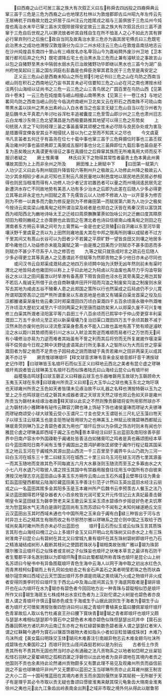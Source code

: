 <!-- { "loadSidebar": true } -->
　　曰西裔之山已可居三苖之族大有次叙正义曰左称舜去四凶投之四裔舜典云窜三苖于三危是三危为西裔之山也地理志杜林以为敦煌郡即古瓜州昭九年左传云先王居梼杌于四裔故允姓之奸居于瓜州注云允姓隂戎之祖与三苖俱放于三危瓜州今炖煌也禹治水未毕已窜三苖水灾既除彼得安定故云三苖之族大有次叙吕氏曰三苖不道窜于三危自后世观之凡以罪流放者听其自残自生在所不恤圣人之心不如此方其有罪必行窜弃刑行之后施仁政自当同及故禹治水至三危亦为画其居宅傅氏曰三危既宅此治黒水之成功也渭按汉敦煌唐分为瓜沙二州水经注云三危山在敦煌县南括地志云在沙州炖煌县东南四十里山有三峰故名亦名卑羽山今为嘉峪闗外废沙州卫地【卫本属行都司后弃之化外】既宅谓降丘宅土也治黒水及三危而止兼有濬畎浍之事故言山以包之自猪野至黒水中隔弱水弱水先已治故猪野功毕即继以黒水也三苖今为湖广岳州府地吴起曰三苖之国左洞庭右彭蠡是也舜臣尧窜其君及民于三危至是禹安定之
　　正义云三危山必是西裔未知山之所在郑引地记书曰三危之山在鸟防之西南当岷山则在积石之西南地记乃妄书其言未必可信要知三危之山必在河之南也渭按水经注两引山海经以证尚书之三危一云三危之山三青鸟居之广圆百里在鸟防山西【见第四十卷末】一云三危在炖煌南与岷山相接山南帯黒水【见第三十一卷江水】与地记畧同鸟防之西南当岷山则在今临洮府南岷州卫北矣又云在积石之西南殊不可晓山南帯黒水盖以扶州之黒水出素岭山入白水者当之也妄言无疑三危山自当以在沙州者为是后魏书太平真君六年讨吐谷浑杜丰追被囊度三危至雪山即沙州之三危也肃州旧志云白龙堆沙东倚三危北望蒲昌是为西极要路推其地望可以得三危之形势矣
　　上句统居人言之下句则经理三苖之事苖虽窜其顽梗之性未必尽除与良民杂处或为害及是措置得宜俾各安其业不相侵扰人皆以为仁之至而不知其义之尽也
　　今文虞夏书凡言苖者五何迁乎有苖尧在位七十载中事也窜三苖于三危舜摄位时事也三苖丕叙禹治雍州时事也苖顽弗即工禹弼成五服时事也分北三苖舜即位九载后事也苖自是不复为恶矣晚出大禹谟更有徂征之事在禹摄位之后舜窜其族而无所难禹用大师而反不服识者疑之
　　厥土惟黄壤
　　林氏曰天下之物得其常性者最贵土色本黄此州黄壤故其田为上上而非余州之所及
　　厥田惟上上厥赋中下
　　曰田第一赋第六人功少正义曰此与荆州赋田升降皆较六等荆州升之极故云人功修此州降之极故云人功少其余相较少者从此可知也王制云凡居民量地以制邑度地以居民地邑民居必参相得也则民当相准而得有人功修人功少者记言初置邑者可以量之而州境阔逺民居先定新遭洪水存亡不同故地势有美恶人功有多少治水之后即为此差在后随人少多必得更立其等此非永定也九州田赋之髙下先儒皆云以人功修不修故人功一以开垦多为修否则为不修一以粪多而力勤为修反是则为不修雍田第一而赋居第六斯为人功少之极矣今按诗云奕奕梁山维禹甸之经所谓治梁及岐者是也郑白之沃皆在焉秦汉资以富饶其西为岐阳西北为豳地诗咏太王之迁岐曰周原膴膴菫荼如饴咏公刘之迁豳曰度其隰原彻田为粮则豳岐之土亦膏腴也此皆田之在渭北者也诗曰信彼南山维禹甸之则田之在渭南者东方朔云丰镐之间号为土膏贾畆一金是也史记货殖曰自汧雍以东至河华膏壤沃野千里虞夏之贡以为上田然则雍地虽大其在中邦之限禹所则壤以成赋者不过方千里其间又有髙山长谷可以为田者少不若冀之平原旷野一望皆良田又则壤之地居多即令雍他日人功益修亦未能及冀赋之第一由是推之田美而少则赋亦不甚多田恶而多则赋亦不甚少不尽系乎人功之修否也
　　九等之赋只就告成时言之疏云在后随人少多必得更立其等真通人之见愚谓此不但赋等为然即贡物之多少他日亦未必尽同也
　　或问汉书云自郑渠成溉舄卤之地四万余顷闗中始为沃野无凶年然则前未有渠时渭北之地皆舄卤也雍田何以称上上乎曰此地之为舄卤以沟洫废也禹尽力乎沟洫导谿谷之水以注之田间蓄泄以时旱潦有备髙原下隰皆良田也泾水在其旁禹莫之用岂其智不若后人哉诚无所借于此也自商鞅壊井田开阡陌而沟洫之制废矣沟洫之制废则水泉写去其地为咸卤五谷不殖秦人患之此郑国之策所以行也然渠成之后舄卤仍不少儿寛所谓郑国旁髙卬之田严熊所谓重泉以东故恶地是也故又有辅渠白渠龙首渠之役及后汉都雒诸渠渐废杜佑云秦汉时郑渠溉田四万顷白渠溉四千五百余顷唐永徽中所溉唯万许顷洎大歴初又减至六千顷则两渠之利至唐而益防矣宋人以郑渠久废不可兴复唯修三白渠其所溉者泾阳富平等六县田三千八百余顷而已熙寜中于仲山旁更穿丰利渠溉田二万五千余顷元至正初以新渠堰壊乃复治旧渠口溉田四万五千余顷其数不减于汉然未防亦废何也则以泾流愈深渠身愈髙水不能入口故也盖地有髙下势有顺逆濬畎浍之水以距川其势顺而易引川之水以入畎浍其势逆而难顺而易者行之万世而无间有小壊修治亦易为力逆而难者其始虽有不訾之利而其后将穷而无所复嵗嵗作堰浚渠得不偿劳由今日观之闗中沃野徒虗语耳此行所无事圣人之智所以为大而后世之穿渠溉田者为智之凿而不足贵也子因舄卤之説而致疑于禹贡若雍州之田非两渠无以成其美不亦过乎
　　厥贡惟球琳琅玕【释文球音求琳韦音来金反琅音郎玕音干渭按球史记作璆】曰球琳皆玉名琅玕石而似玉正义曰释地云西北之美者有昆仑虚之璆琳琅玕焉説者皆云球琳美玉名琅玕石而似珠者陆氏曰山海经云昆仑山有琅玕树
　　益稷戞击鸣球曰球玉磬正义曰释器云球玉也乐器唯磬用玉故球为玉磬顾命大玉夷玉天球在东序曰球雍州所贡正义曰郑云大玉华山之球也夷玉东北之珣玗琪也天球雍州所贡之玉色如天者皆璞未见琢治故不以礼器之名释也渭按特磬以玉为之堂上之乐也鸣球是已成之磬其未成器者谓之天球言天然之球也郑云色如天非是雍州所贡当为磬材未经琢治者故释天球以此实之不然则豫贡磬错将安所用邪然球亦不止为磬材诗小雅鞞琫有珌传云鞞容刀鞞也琫上饰珌下饰也诸侯璗琫而璆珌大夫镣琫而璆珌商颂受小球大球笺云受小玉谓尺二寸圭也受大玉谓珽长三尺礼记玉藻曰笏天子以球玉注云球美玉也是圭珽笏珌皆用球为之也琳美玉上林赋云玫瑰碧琳西都赋云琳珉青荧则琳乃玉之青碧色者其为用也广琅玕后世以为杂佩之饰古时则未有闻也尔雅昆仑虗之璆琳盖即西域于阗之玉也陶景本草经注曰好玉出蓝田及南阳徐善亭部界中日南卢容水中外国疎勒于阗诸处皆善洁白如猪膏叩之鸣者是真也蘓颂图经本草曰今蓝田南阳日南不闻有玉惟于阗国出之晋鸿胪卿张匡邺使于阗作行程记载其国采玉之地云玉河在于阗城外其源出昆山西流一千三百里至于阗界牛头山乃疏为三河一曰白玉河在城东三十里二曰緑玉河在城西二十里三曰乌玉河在緑玉河西七里其源虽一而其玉随地而变故其色不同每嵗五六月大水暴涨则玉随流而至玉之多寡由水之大小七八月水退乃可取彼人谓之捞玉其国中有禁器用服食往往用玉中国所有亦自彼来渭按汉地理志京兆蓝田县山多美玉东方朔传云南山出玉石外戚云壁帯往往为黄金釭函蓝田璧西都赋云陆海珍藏蓝田美玉李善注引范子计然曰玉英出蓝田水经注云丽戎之山一名蓝田其隂多金其阳多玉是玉本雍州所产后魏书云李预羡古人餐玉之法乃采访蓝田掘得若环璧杂器者大小百余枚皆光润可爱又开元传信记云太真妃最善击磬明皇令采蓝田緑玉为磬李贺老夫采玉歌云采玉采玉须水碧琢作步摇徒好色老夫饥寒龙为愁蓝谿水气无清白是唐时蓝田尚有玉而苏颂曰今不闻有之未知何縁遂絶丘文庄云汉蓝田出玉其时西域未通也今中国所用之玉来自于阗有白緑三种皆出于河与古时异岂土石之精其生有限而收之有尽邪然尔雅以璆琳系之昆仑则中国之玉取给于西域尚矣禹时雍州所贡亦未必尽出蓝田也
　　琅玕云石而似玉或云似珠玉言其质珠言其形也山海经曰槐江之山上多琅玕金玉又曰开明山北有珠树又曰赤水之上有三珠树淮南子曰昆仑山有碧树在其北又曰曾城九重有琅玕在其东珠树碧树即琅玕也乃石之精液凝结成树形人截断其枝刓之使圆若珠状与瑚相类故张揖广雅以瑚为珠郭璞尔雅注云琅玕石之似珠者或言树之子似珠妄也琅玕之状唯本草言之最详有石防干者生蜀郡平泽名医别録以为即琅玕陶景曰此蜀都赋所称青珠也琅玕是昆仑山上树名苏颂曰今秘书中有异鱼图载琅玕青色生海中云海人以网于海中取之初出水红色久而青黒枝柯似瑚而上有孔窍如虫蛀击之有金石声盖石之美者明莹若珠之色而状森植尔冦宗奭曰西域记云天竺国出琅玕苏恭谓是琉璃之类琉璃乃火成之物琅玕非火成者安得同类李时珍曰琅玕生于西北山中及海山厓间其云生于海底网取者是瑚非琅玕也在山为琅玕在水为瑚亦有碧色者今回回地方出一种青珠与碧靛相似恐是琅玕所作又曰瑚生海厎五七株成林出水变红色者为上汉赵佗谓之火树是也碧色者亦良昔人谓之青琅玕许慎云瑚赤色或生于海或生于山据此説则生于海者为瑚生于山者为琅玕尤可徴矣渭按张衡四愁诗曰何以报之青琅玕曹植美女篇曰腰佩翠琅玕琅玕色青翠故后人取以名竹杜甫哀王孙曰腰下寳玦青瑚瑚之青者即琅玕也琅玕又颇与瑟瑟木难相似瑟瑟即今寳石中之碧色者木难亦碧色似珠但瑟瑟出坑井中【寳石出西番回鹘地方诸坑井内云南辽东亦有之有红緑碧紫数色碧者唐人谓之瑟瑟红者宋人谓之红靺鞨今通呼为寳石以镶首饰器物大者如指头小者如豆粒皆碾成珠状】木难乃鸟沫所成【美女篇曰明珠交玉体瑚间木难善注引南越异物志云木难金翅鸟吐沫所成碧珠也大秦国珍之】而琅玕则生山厓间森挺若树以是为别云
　　古者任土作贡责其所有不责其所无固也然当时亦必有通融之法凡贡物系之以地者如岱畎之丝枲铅松怪石羽畎之夏翟峄阳之孤桐泗濵之浮磬但以出此地者为良非谓地在其境内者贡之他国则不贡也余素持此论然诸州贡物颇多又有篚此理不易见及观雍州所贡而益信前説之不妄也球琳琅玕非州产又无篚即以蓝田之玉当球琳所贡亦止此耳雍州据王制言之大小二百一十国茍惟蓝田在其境内者贡玉而余国则偃然坐享其赋税一无所献于天子有是理乎其必令市取以贡无疑也鲁颂曰憬彼淮夷来献其琛元龟象齿大赂南金淮夷徐州之夷也元出九江象齿出岭表南金出荆之域非市取之境外何从得此以献鲁邪
